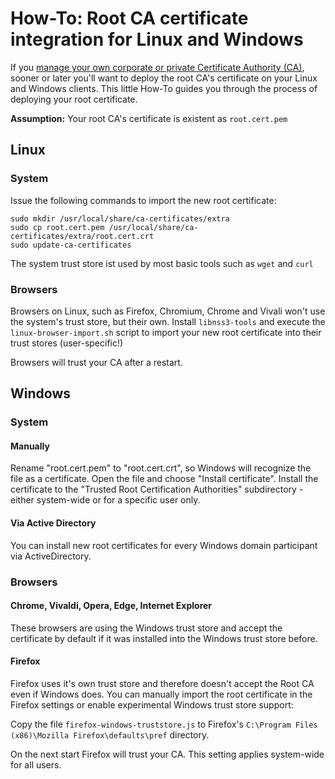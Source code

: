 # How-To: Root CA certificate integration for Linux and Windows

If you [manage your own corporate or private Certificate Authority (CA)](https://github.com/aditosoftware/nodepki-docker), sooner or later you'll want to deploy the root CA's certificate on your Linux and Windows clients. This little How-To guides you through the process of deploying your root certificate.

**Assumption:** Your root CA's certificate is existent as ```root.cert.pem```


## Linux

### System

Issue the following commands to import the new root certificate:

    sudo mkdir /usr/local/share/ca-certificates/extra
    sudo cp root.cert.pem /usr/local/share/ca-certificates/extra/root.cert.crt
    sudo update-ca-certificates

The system trust store ist used by most basic tools such as ```wget``` and ```curl```


### Browsers

Browsers on Linux, such as Firefox, Chromium, Chrome and Vivali won't use the system's trust store, but their own. Install ```libnss3-tools``` and execute the ```linux-browser-import.sh``` script to import your new root certificate into their trust stores (user-specific!)

Browsers will trust your CA after a restart.




## Windows

### System

#### Manually

Rename "root.cert.pem" to "root.cert.crt", so Windows will recognize the file as a certificate. Open the file and choose "Install certificate". Install the certificate to the "Trusted Root Certification Authorities" subdirectory - either system-wide or for a specific user only.


#### Via Active Directory

You can install new root certificates for every Windows domain participant via ActiveDirectory.


### Browsers

#### Chrome, Vivaldi, Opera, Edge, Internet Explorer

These browsers are using the Windows trust store and accept the certificate by default if it was installed into the Windows trust store before.


#### Firefox

Firefox uses it's own trust store and therefore doesn't accept the Root CA even if Windows does. You can manually import the root certificate in the Firefox settings or enable experimental Windows trust store support:

Copy the file ```firefox-windows-truststore.js``` to Firefox's ```C:\Program Files (x86)\Mozilla Firefox\defaults\pref``` directory.

On the next start Firefox will trust your CA. This setting applies system-wide for all users.
